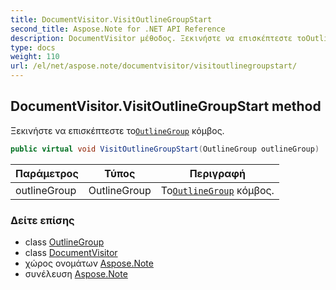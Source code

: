```yaml
---
title: DocumentVisitor.VisitOutlineGroupStart
second_title: Aspose.Note for .NET API Reference
description: DocumentVisitor μέθοδος. Ξεκινήστε να επισκέπτεστε τοOutlineGroup κόμβος.
type: docs
weight: 110
url: /el/net/aspose.note/documentvisitor/visitoutlinegroupstart/
---
```

## DocumentVisitor.VisitOutlineGroupStart method

Ξεκινήστε να επισκέπτεστε το[`OutlineGroup`](../../outlinegroup/) κόμβος.

```csharp
public virtual void VisitOutlineGroupStart(OutlineGroup outlineGroup)
```

| Παράμετρος | Τύπος | Περιγραφή |
| --- | --- | --- |
| outlineGroup | OutlineGroup | Το[`OutlineGroup`](../../outlinegroup/) κόμβος. |

### Δείτε επίσης

* class [OutlineGroup](../../outlinegroup/)
* class [DocumentVisitor](../)
* χώρος ονομάτων [Aspose.Note](../../documentvisitor/)
* συνέλευση [Aspose.Note](../../../)


